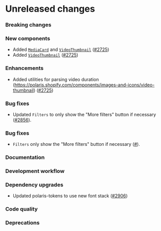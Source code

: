 # Unreleased changes

### Breaking changes

### New components

- Added [`MediaCard`](https://polaris.shopify.com/components/structure/video-card) and [`VideoThumbnail`](https://polaris.shopify.com/components/images-and-icons/video-thumbnail) ([#2725](https://github.com/Shopify/polaris-react/pull/2725))
- Added [`VideoThumbnail`](https://polaris.shopify.com/components/images-and-icons/video-thumbnail) ([#2725](https://github.com/Shopify/polaris-react/pull/2725))

### Enhancements

- Added utilities for parsing video duration (https://polaris.shopify.com/components/images-and-icons/video-thumbnail) ([#2725](https://github.com/Shopify/polaris-react/pull/2725))

### Bug fixes
- Updated `Filters` to only show the "More filters" button if necessary ([#2856](https://github.com/Shopify/polaris-react/pull/2856)).

### Bug fixes

- `Filters` only show the "More filters" button if necessary ([#](https://github.com/Shopify/polaris-react/pull/2856)).

### Documentation

### Development workflow

### Dependency upgrades

- Updated polaris-tokens to use new font stack ([#2906](https://github.com/Shopify/polaris-react/pull/2906))

### Code quality

### Deprecations
